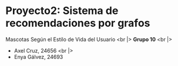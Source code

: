 # Proyecto2: Sistema de recomendaciones por grafos
Mascotas Según el Estilo de Vida del Usuario <br |>
**Grupo 10** <br |>
- Axel Cruz, 24656 <br |>
- Enya Gálvez, 24693

